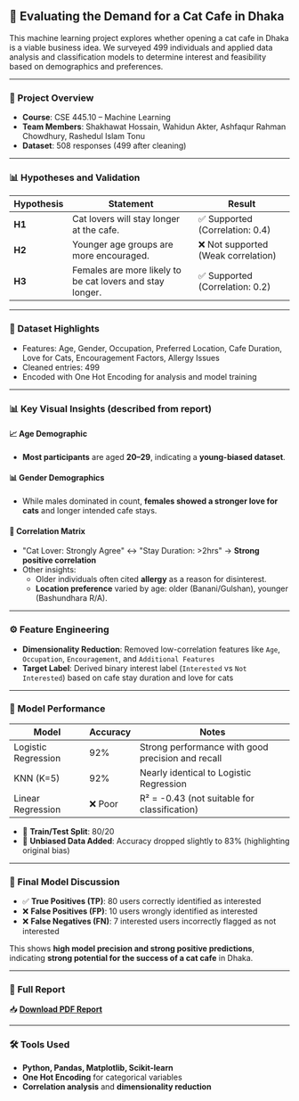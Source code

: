 ## 🐾 Evaluating the Demand for a Cat Cafe in Dhaka

This machine learning project explores whether opening a cat cafe in Dhaka is a viable business idea. We surveyed 499 individuals and applied data analysis and classification models to determine interest and feasibility based on demographics and preferences.

---

### 📝 Project Overview

- **Course**: CSE 445.10 – Machine Learning
- **Team Members**: Shakhawat Hossain, Wahidun Akter, Ashfaqur Rahman Chowdhury, Rashedul Islam Tonu
- **Dataset**: 508 responses (499 after cleaning)

---

### 📊 Hypotheses and Validation

| Hypothesis | Statement | Result |
|-----------|-----------|--------|
| **H1** | Cat lovers will stay longer at the cafe. | ✅ Supported (Correlation: 0.4) |
| **H2** | Younger age groups are more encouraged. | ❌ Not supported (Weak correlation) |
| **H3** | Females are more likely to be cat lovers and stay longer. | ✅ Supported (Correlation: 0.2) |

---

### 📁 Dataset Highlights

- Features: Age, Gender, Occupation, Preferred Location, Cafe Duration, Love for Cats, Encouragement Factors, Allergy Issues
- Cleaned entries: 499
- Encoded with One Hot Encoding for analysis and model training

---

### 📊 Key Visual Insights (described from report)

#### 📈 Age Demographic
- **Most participants** are aged **20–29**, indicating a **young-biased dataset**.

#### 📊 Gender Demographics
- While males dominated in count, **females showed a stronger love for cats** and longer intended cafe stays.

#### 🔗 Correlation Matrix
- "Cat Lover: Strongly Agree" ↔ "Stay Duration: >2hrs" → **Strong positive correlation**
- Other insights:
  - Older individuals often cited **allergy** as a reason for disinterest.
  - **Location preference** varied by age: older (Banani/Gulshan), younger (Bashundhara R/A).

---

### ⚙️ Feature Engineering

- **Dimensionality Reduction**: Removed low-correlation features like `Age`, `Occupation`, `Encouragement`, and `Additional Features`
- **Target Label**: Derived binary interest label (`Interested` vs `Not Interested`) based on cafe stay duration and love for cats

---

### 🤖 Model Performance

| Model              | Accuracy | Notes |
|-------------------|----------|-------|
| Logistic Regression | 92%     | Strong performance with good precision and recall |
| KNN (K=5)           | 92%     | Nearly identical to Logistic Regression |
| Linear Regression   | ❌ Poor | R² = -0.43 (not suitable for classification) |

- 🧪 **Train/Test Split**: 80/20
- 🧪 **Unbiased Data Added**: Accuracy dropped slightly to 83% (highlighting original bias)

---

### 🧠 Final Model Discussion

- ✅ **True Positives (TP)**: 80 users correctly identified as interested
- ❌ **False Positives (FP)**: 10 users wrongly identified as interested
- ❌ **False Negatives (FN)**: 7 interested users incorrectly flagged as not interested

This shows **high model precision and strong positive predictions**, indicating **strong potential for the success of a cat cafe** in Dhaka.

---

### 📄 Full Report

📥 [**Download PDF Report**](https://github.com/shakhawat-hossain4/Bangla-STT-Transcriber/blob/main/CSE445_final%20report.pdf)

---

### 🛠 Tools Used

- **Python, Pandas, Matplotlib, Scikit-learn**
- **One Hot Encoding** for categorical variables
- **Correlation analysis** and **dimensionality reduction**

